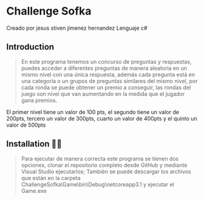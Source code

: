 # Challenge Sofka 
Creado por jesus stiven jimenez hernandez 
Lenguaje c#

## Introduction

> En este programa tenemos un concurso de preguntas y respuestas, puedes acceder a diferentes preguntas de manera aleatoria en un mismo nivel con una única respuesta, además cada pregunta está en una categoría o un grupos de
preguntas similares del mismo nivel, por cada ronda se puede obtener un premio a conseguir,
las rondas del juego son nivel que van aumentando en la medida que el jugador gana premios.

El primer nivel tiene un valor de 100 pts,
el segundo tiene un valor de 200pts,
tercero un valor de 300pts,
cuarto un valor de 400pts
y el quinto un valor de 500pts


## Installation :mechanic:

> Para ejecutar de manera correcta este programa se tienen dos opciones, clonar el repositorio completo desde GitHub y mediante Visual Studio ejecutarlos; También se puede descargar los archivos que están en la carpeta ChallengeSofka\Game\bin\Debug\netcoreapp3.1 y ejecutar el Game.exe
